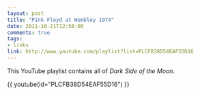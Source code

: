 ```yaml
---
layout: post
title: "Pink Floyd at Wembley 1974"
date: 2011-10-21T12:58:00
comments: true
tags:
- links
link: http://www.youtube.com/playlist?list=PLCFB38D54EAF55D16
---
```

This YouTube playlist contains all of _Dark Side of the Moon_.

{{ youtube(id="PLCFB38D54EAF55D16") }} 
